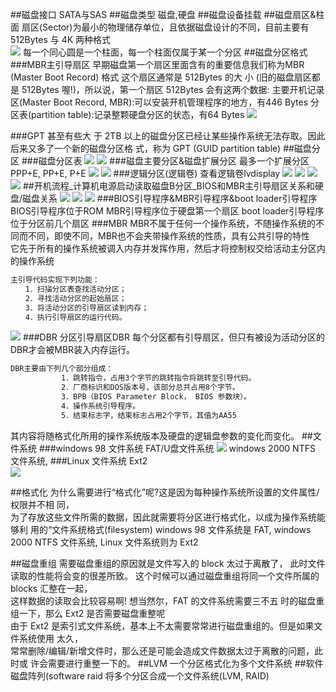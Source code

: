 ##磁盘接口
SATA与SAS
##磁盘类型
磁盘,硬盘
##磁盘设备挂载
##磁盘扇区&柱面
扇区(Sector)为最小的物理储存单位，且依据磁盘设计的不同，目前主要有 512Bytes 与 4K 两种格式  
![](.z_磁盘_磁盘分区_磁盘格式化_images/9b36b555.png)
每一个同心圆是一个柱面，每一个柱面仅属于某一个分区
##磁盘分区格式
###MBR主引导扇区
早期磁盘第一个扇区里面含有的重要信息我们称为MBR (Master Boot Record) 格式
这个扇区通常是 512Bytes 的大 小 (旧的磁盘扇区都是 512Bytes 喔!)，所以说，第一个扇区 512Bytes 会有这两个数据:
主要开机记录区(Master Boot Record, MBR):可以安装开机管理程序的地方，有446 Bytes
分区表(partition table):记录整颗硬盘分区的状态，有64 Bytes
![](.z_磁盘_磁盘分区_磁盘格式化_images/13e6c366.png)

###GPT
甚至有些大 于 2TB 以上的磁盘分区已经让某些操作系统无法存取。因此后来又多了一个新的磁盘分区格 式，称为 GPT (GUID partition table)
##磁盘分区
###磁盘分区表
![](.z_磁盘_磁盘分区_磁盘格式化_images/a8331694.png)
![](.z_磁盘_磁盘分区_磁盘格式化_images/ff6166c5.png)
###磁盘主要分区&磁盘扩展分区
最多一个扩展分区
PPP+E,
PP+E,
P+E
![](.z_磁盘_磁盘分区_磁盘格式化_images/b6b84055.png)
![](.z_磁盘_磁盘分区_磁盘格式化_images/fed64df9.png)
###逻辑分区(逻辑卷)
查看逻辑卷lvdisplay
![](.z_磁盘_磁盘分区_磁盘格式化_images/1727b6de.png)
![](.z_磁盘_磁盘分区_磁盘格式化_images/237114bb.png)
![](.z_磁盘_磁盘分区_磁盘格式化_images/f2a64939.png)
![](.z_磁盘_磁盘分区_磁盘格式化_images/7a3a5b20.png)
##开机流程_计算机电源启动读取磁盘B分区_BIOS和MBR主引导扇区关系和硬盘/磁盘关系
![](.z_磁盘_磁盘分区_磁盘格式化_images/5c989830.png)
![](.z_磁盘_磁盘分区_磁盘格式化_images/68eb370e.png)
![](.z_磁盘_磁盘分区_磁盘格式化_images/c81ecd05.png)
###BIOS引导程序&MBR引导程序&boot loader引导程序
BIOS引导程序位于ROM
MBR引导程序位于硬盘第一个扇区
boot loader引导程序位于分区前几个扇区
###MBR
MBR不属于任何一个操作系统，不随操作系统的不同而不同，即使不同，MBR也不会夹带操作系统的性质，具有公共引导的特性  
它先于所有的操作系统被调入内存并发挥作用，然后才将控制权交给活动主分区内的操作系统
```asp
主引导代码实现下列功能：
　　1．扫描分区表查找活动分区；
　　2．寻找活动分区的起始扇区；
　　3．将活动分区的引导扇区读到内存；
　　4．执行引导扇区的运行代码。
```
![](.z_磁盘_1_磁盘分区_磁盘格式化_文件系统_images/64618daa.png)
###DBR
分区引导扇区DBR
每个分区都有引导扇区，但只有被设为活动分区的DBR才会被MBR装入内存运行。
```asp
DBR主要由下列几个部分组成：
　        　1．跳转指令，占用3个字节的跳转指令将跳转至引导代码。
        　　2．厂商标识和DOS版本号，该部分总共占用8个字节。
　        　3．BPB（BIOS Parameter Block， BIOS 参数块）。
        　　4．操作系统引导程序。
        　　5．结束标志字，结束标志占用2个字节，其值为AA55
```
其内容将随格式化所用的操作系统版本及硬盘的逻辑盘参数的变化而变化。
[](https://sites.google.com/site/fenghuangsite/dian-nao/ruan-jian/ying-pan-zhu-yin-dao-shan-qu-fen-qu-biao-he-fen-qu-yin-dao-shan-qu-mbr-dpt-dbr-bpb-xiang-jie)
##文件系统
###windows 98 文件系统 FAT/U盘文件系统
![](.z_磁盘_1_磁盘分区_磁盘格式化_文件系统_images/7347d93e.png)
windows 2000 NTFS 文件系统,
###Linux 文件系统 Ext2   
![](.z_磁盘_1_磁盘分区_磁盘格式化_文件系统_images/1f535367.png)

##格式化
为什么需要进行“格式化”呢?这是因为每种操作系统所设置的文件属性/权限并不相 同，  
 为了存放这些文件所需的数据，因此就需要将分区进行格式化，以成为操作系统能够利 用的“文件系统格式(filesystem)
windows 98 文件系统是 FAT,
windows 2000 NTFS 文件系统,
Linux 文件系统则为 Ext2 

##磁盘重组
需要磁盘重组的原因就是文件写入的 block 太过于离散了， 此时文件读取的性能将会变的很差所致。 这个时候可以通过磁盘重组将同一个文件所属的 blocks 汇整在一起，  
这样数据的读取会比较容易啊! 想当然尔，FAT 的文件系统需要三不五 时的磁盘重组一下，那么 Ext2 是否需要磁盘重整呢  
由于 Ext2 是索引式文件系统，基本上不太需要常常进行磁盘重组的。但是如果文件系统使用 太久，  
 常常删除/编辑/新增文件时，那么还是可能会造成文件数据太过于离散的问题，此时或 许会需要进行重整一下的。
##LVM
一个分区格式化为多个文件系统
##软件磁盘阵列(software raid
将多个分区合成一个文件系统(LVM, RAID)
